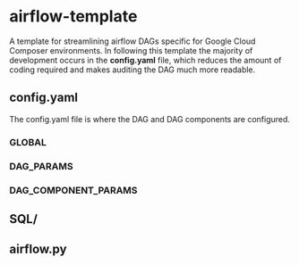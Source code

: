 # airflow-template
A template for streamlining airflow DAGs specific for Google Cloud Composer environments. In following this template the majority of development occurs in the **config.yaml** file, which reduces the amount of coding required and makes auditing the DAG much more readable.

## config.yaml
The config.yaml file is where the DAG and DAG components are configured.

### GLOBAL  

### DAG_PARAMS

### DAG_COMPONENT_PARAMS


## SQL/

## airflow.py
